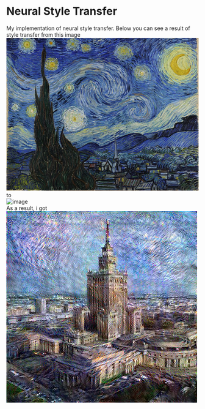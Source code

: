 # Neural Style Transfer
My implementation of neural style transfer. Below you can see a result of style transfer from this image <br />
![image](/gallery/input_images/StarryNight.jpg) <br />
to
<br />
![image](/gallery/input_images/PKiN.jpg) <br />
As a result, i got ![image](gallery/created_pictures/image_39.jpg)
